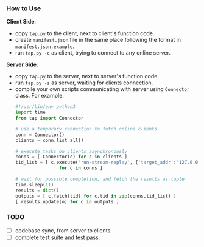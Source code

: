 ### How to Use

**Client Side**:
- copy `tap.py` to the client, next to client's function code.
- create `manifest.json` file in the same place following the format in `manifest.json.example`.
- run `tap.py -c` as client, trying to connect to any online server.

**Server Side**:
- copy `tap.py` to the server, next to server's function code.
- run `tap.py -s` as server, waiting for clients connection.
- compile your own scripts communicating with server using `Connector` class. For example:
    ```python
    #!/usr/bin/env python3
    import time
    from tap import Connector

    # use a temporary connection to fetch online clients
    conn = Connector()
    clients = conn.list_all()

    # execute tasks on clients asynchronously
    conns = [ Connector(c) for c in clients ]
    tid_list = [ c.execute('run-stream-replay', {'target_addr':'127.0.0.1', 'duration':10})
                    for c in conns ]
    
    # wait for possible completion, and fetch the results as tuple
    time.sleep(11)
    results = dict()
    outputs = [ c.fetch(tid) for c,tid in zip(conns,tid_list) ]
    [ results.update(o) for o in outputs ]
    ```

### TODO
- [ ] codebase sync, from server to clients.
- [ ] complete test suite and test pass.
